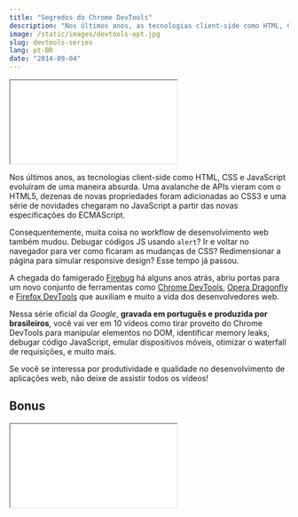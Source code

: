 ```yaml
---
title: "Segredos do Chrome DevTools"
description: "Nos últimos anos, as tecnologias client-side como HTML, CSS e JavaScript evoluíram de uma maneira absurda. Uma avalanche de APIs vieram com o HTML5, dezenas de novas propriedades foram adicionadas ao CSS3 e uma série de novidades chegaram no JavaScript a partir das novas especificações do ECMAScript."
image: /static/images/devtools-opt.jpg
slug: devtools-series
lang: pt-BR
date: "2014-09-04"
---
```


<div class="iframe-wrap">
  <iframe src="//www.youtube.com/embed/videoseries?list=PLiGzvgwA5Gmgnq5vPjJxW52hDiX3ndL53">
  </iframe>
</div>

Nos últimos anos, as tecnologias client-side como HTML, CSS e JavaScript evoluíram de uma maneira absurda. Uma avalanche de APIs vieram com o HTML5, dezenas de novas propriedades foram adicionadas ao CSS3 e uma série de novidades chegaram no JavaScript a partir das novas especificações do ECMAScript.

Consequentemente, muita coisa no workflow de desenvolvimento web também mudou. Debugar códigos JS usando `alert`? Ir e voltar no navegador para ver como ficaram as mudanças de CSS? Redimensionar a página para simular responsive design? Esse tempo já passou.

<!-- more -->

A chegada do famigerado [Firebug](http://getfirebug.com/) há alguns anos atrás, abriu portas para um novo conjunto de ferramentas como [Chrome DevTools](https://developer.chrome.com/devtools), [Opera Dragonfly](http://www.opera.com/dragonfly/) e [Firefox DevTools](https://developer.mozilla.org/en/docs/Tools) que auxiliam e muito a vida dos desenvolvedores web.

Nessa série oficial da _Google_, **gravada em português e produzida por brasileiros**, você vai ver em 10 vídeos como tirar proveito do Chrome DevTools para manipular elementos no DOM, identificar memory leaks, debugar código JavaScript, emular dispositivos móveis, otimizar o waterfall de requisições, e muito mais.

Se você se interessa por produtividade e qualidade no desenvolvimento de aplicações web, não deixe de assistir todos os vídeos!

## Bonus

<div class="iframe-wrap">
  <iframe src="//www.youtube.com/embed/JKEb-QmThJ0">
  </iframe>
</div>

